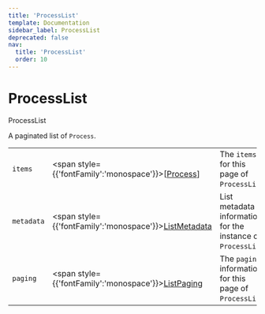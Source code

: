 ```yaml
---
title: 'ProcessList'
template: Documentation
sidebar_label: ProcessList
deprecated: false
nav:
  title: 'ProcessList'
  order: 10
---
```


# ProcessList

<div style={{'fontFamily':'monospace'}}><span style={{'fontSize':'1.5rem','fontWeight':500}}>ProcessList</span></div>



A paginated list of `Process`.

| | | |
| -- | -- | -- |
| `items` | <span style={{'fontFamily':'monospace'}}>[<a href="/guardrails/docs/reference/graphql/object/Process">Process</a>]</span> | The `items` for this page of `ProcessList`. |
| `metadata` | <span style={{'fontFamily':'monospace'}}><a href="/guardrails/docs/reference/graphql/object/ListMetadata">ListMetadata</a></span> | List metadata information for the instance of `ProcessList`. |
| `paging` | <span style={{'fontFamily':'monospace'}}><a href="/guardrails/docs/reference/graphql/object/ListPaging">ListPaging</a></span> | The `paging` information for this page of `ProcessList`. |